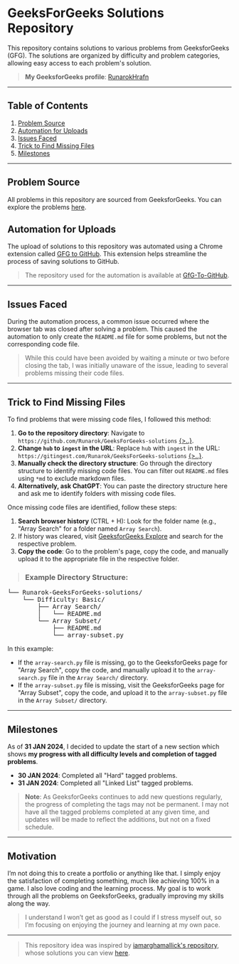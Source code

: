# GeeksForGeeks Solutions Repository

This repository contains solutions to various problems from GeeksforGeeks (GFG). The solutions are organized by difficulty and problem categories, allowing easy access to each problem's solution.  
> **My GeeksforGeeks profile**: [RunarokHrafn](https://www.geeksforgeeks.org/user/runarokhrafn/)

---

## Table of Contents

1. [Problem Source](#problem-source)  
2. [Automation for Uploads](#automation-for-uploads)  
3. [Issues Faced](#issues-faced)  
4. [Trick to Find Missing Files](#trick-to-find-missing-files)  
5. [Milestones](#milestones)

---

## Problem Source

All problems in this repository are sourced from GeeksforGeeks. You can explore the problems [here](https://www.geeksforgeeks.org/explore?page=1&sortBy=difficulty).

## Automation for Uploads

The upload of solutions to this repository was automated using a Chrome extension called [GFG to GitHub](https://chromewebstore.google.com/detail/gfg-to-github/gojabhkegjnlnklkkpkglaembhlknkgk). This extension helps streamline the process of saving solutions to GitHub.  
> The repository used for the automation is available at [GfG-To-GitHub](https://github.com/AtharvaNanavate/GfG-To-GitHub).

---

## Issues Faced

During the automation process, a common issue occurred where the browser tab was closed after solving a problem. This caused the automation to only create the `README.md` file for some problems, but not the corresponding code file.  
> While this could have been avoided by waiting a minute or two before closing the tab, I was initially unaware of the issue, leading to several problems missing their code files.

---

## Trick to Find Missing Files

To find problems that were missing code files, I followed this method:

1. **Go to the repository directory**: Navigate to `https://github.com/Runarok/GeeksForGeeks-solutions` [{>..}](https://github.com/Runarok/GeeksForGeeks-solutions).
2. **Change `hub` to `ingest` in the URL**: Replace `hub` with `ingest` in the URL: `https://gitingest.com/Runarok/GeeksForGeeks-solutions` [{>..}](https://gitingest.com/Runarok/GeeksForGeeks-solutions).
3. **Manually check the directory structure**: Go through the directory structure to identify missing code files. You can filter out `README.md` files using `*md` to exclude markdown files.
4. **Alternatively, ask ChatGPT**: You can paste the directory structure here and ask me to identify folders with missing code files.

Once missing code files are identified, follow these steps:

1. **Search browser history** (CTRL + H): Look for the folder name (e.g., "Array Search" for a folder named `Array Search`).
2. If history was cleared, visit [GeeksforGeeks Explore](https://www.geeksforgeeks.org/explore?page=1&sortBy=difficulty) and search for the respective problem.
3. **Copy the code**: Go to the problem's page, copy the code, and manually upload it to the appropriate file in the respective folder.

> ### Example Directory Structure:
<pre>
└── Runarok-GeeksForGeeks-solutions/
    └── Difficulty: Basic/
        ├── Array Search/
        │   └── README.md
        └── Array Subset/
            ├── README.md
            └── array-subset.py
</pre>

In this example:
- If the `array-search.py` file is missing, go to the GeeksforGeeks page for "Array Search", copy the code, and manually upload it to the `array-search.py` file in the `Array Search/` directory.
- If the `array-subset.py` file is missing, visit the GeeksforGeeks page for "Array Subset", copy the code, and upload it to the `array-subset.py` file in the `Array Subset/` directory.

---

## Milestones

As of **31 JAN 2024**, I decided to update the start of a new section which shows **my progress with all difficulty levels and completion of tagged problems**.
- **30 JAN 2024**: Completed all "Hard" tagged problems.
- **31 JAN 2024**: Completed all "Linked List" tagged problems.

> **Note**: As GeeksforGeeks continues to add new questions regularly, the progress of completing the tags may not be permanent. I may not have all the tagged problems completed at any given time, and updates will be made to reflect the additions, but not on a fixed schedule.

---

## Motivation

I’m not doing this to create a portfolio or anything like that. I simply enjoy the satisfaction of completing something, much like achieving 100% in a game. I also love coding and the learning process. My goal is to work through all the problems on GeeksforGeeks, gradually improving my skills along the way.  
> I understand I won’t get as good as I could if I stress myself out, so I’m focusing on enjoying the journey and learning at my own pace.

---

> This repository idea was inspired by [iamarghamallick's repository](https://github.com/iamarghamallick), whose solutions you can view [here](https://github.com/iamarghamallick/GeeksforGeeks-Solutions/tree/main).
